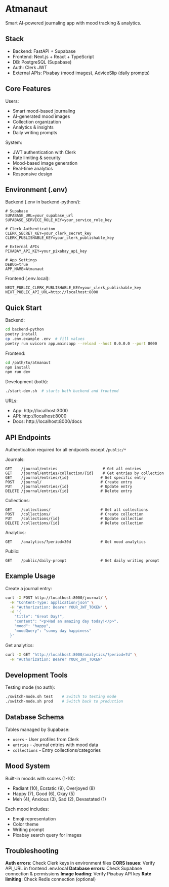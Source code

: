# Atmanaut

Smart AI-powered journaling app with mood tracking & analytics.

## Stack
- Backend: FastAPI + Supabase
- Frontend: Next.js + React + TypeScript
- DB: PostgreSQL (Supabase)
- Auth: Clerk JWT
- External APIs: Pixabay (mood images), AdviceSlip (daily prompts)

## Core Features
Users:
- Smart mood-based journaling
- AI-generated mood images
- Collection organization
- Analytics & insights
- Daily writing prompts

System:
- JWT authentication with Clerk
- Rate limiting & security
- Mood-based image generation
- Real-time analytics
- Responsive design

## Environment (.env)
Backend (.env in backend-python/):
```
# Supabase
SUPABASE_URL=your_supabase_url
SUPABASE_SERVICE_ROLE_KEY=your_service_role_key

# Clerk Authentication
CLERK_SECRET_KEY=your_clerk_secret_key
CLERK_PUBLISHABLE_KEY=your_clerk_publishable_key

# External APIs
PIXABAY_API_KEY=your_pixabay_api_key

# App Settings
DEBUG=true
APP_NAME=Atmanaut
```

Frontend (.env.local):
```
NEXT_PUBLIC_CLERK_PUBLISHABLE_KEY=your_clerk_publishable_key
NEXT_PUBLIC_API_URL=http://localhost:8000
```

## Quick Start
Backend:
```bash
cd backend-python
poetry install
cp .env.example .env  # fill values
poetry run uvicorn app.main:app --reload --host 0.0.0.0 --port 8000
```

Frontend:
```bash
cd /path/to/atmanaut
npm install
npm run dev
```

Development (both):
```bash
./start-dev.sh  # starts both backend and frontend
```

URLs:
- App: http://localhost:3000
- API: http://localhost:8000
- Docs: http://localhost:8000/docs

## API Endpoints
Authentication required for all endpoints except `/public/*`

Journals:
```
GET    /journal/entries                    # Get all entries
GET    /journal/entries/collection/{id}    # Get entries by collection
GET    /journal/entries/{id}              # Get specific entry
POST   /journal/                          # Create entry
PUT    /journal/entries/{id}              # Update entry
DELETE /journal/entries/{id}              # Delete entry
```

Collections:
```
GET    /collections/                      # Get all collections
POST   /collections/                      # Create collection
PUT    /collections/{id}                  # Update collection
DELETE /collections/{id}                  # Delete collection
```

Analytics:
```
GET    /analytics/?period=30d             # Get mood analytics
```

Public:
```
GET    /public/daily-prompt               # Get daily writing prompt
```

## Example Usage
Create a journal entry:
```bash
curl -X POST http://localhost:8000/journal/ \
  -H "Content-Type: application/json" \
  -H "Authorization: Bearer YOUR_JWT_TOKEN" \
  -d '{
    "title": "Great Day!",
    "content": "<p>Had an amazing day today!</p>",
    "mood": "happy",
    "moodQuery": "sunny day happiness"
  }'
```

Get analytics:
```bash
curl -X GET "http://localhost:8000/analytics/?period=7d" \
  -H "Authorization: Bearer YOUR_JWT_TOKEN"
```

## Development Tools
Testing mode (no auth):
```bash
./switch-mode.sh test    # Switch to testing mode
./switch-mode.sh prod    # Switch back to production
```

## Database Schema
Tables managed by Supabase:
- `users` - User profiles from Clerk
- `entries` - Journal entries with mood data
- `collections` - Entry collections/categories

## Mood System
Built-in moods with scores (1-10):
- Radiant (10), Ecstatic (9), Overjoyed (8)
- Happy (7), Good (6), Okay (5)
- Meh (4), Anxious (3), Sad (2), Devastated (1)

Each mood includes:
- Emoji representation
- Color theme
- Writing prompt
- Pixabay search query for images

## Troubleshooting
**Auth errors**: Check Clerk keys in environment files
**CORS issues**: Verify API_URL in frontend .env.local
**Database errors**: Check Supabase connection & permissions
**Image loading**: Verify Pixabay API key
**Rate limiting**: Check Redis connection (optional)

